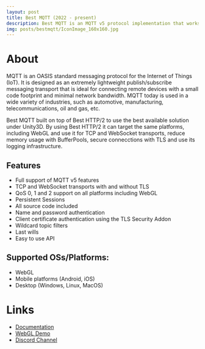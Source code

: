 ```yaml
---
layout: post
title: Best MQTT (2022 - present)
description: Best MQTT is an MQTT v5 protocol implementation that works on all major platforms, including WebGL.
img: posts/bestmqtt/IconImage_160x160.jpg
---
```


# About

MQTT is an OASIS standard messaging protocol for the Internet of Things (IoT). It is designed as an extremely lightweight publish/subscribe messaging transport that is ideal for connecting remote devices with a small code footprint and minimal network bandwidth. MQTT today is used in a wide variety of industries, such as automotive, manufacturing, telecommunications, oil and gas, etc.

Best MQTT built on top of Best HTTP/2 to use the best available solution under Unity3D. By using Best HTTP/2 it can target the same platforms, including WebGL and use it for TCP and WebSocket transports, reduce memory usage with BufferPools, secure connecctions with TLS and use its logging infrastructure.

## Features

- Full support of MQTT v5 features
- TCP and WebSocket transports with and without TLS
- QoS 0, 1 and 2 support on all platforms including WebGL
- Persistent Sessions
- All source code included
- Name and password authentication
- Client certificate authentication using the TLS Security Addon
- Wildcard topic filters
- Last wills
- Easy to use API

## Supported OSs/Platforms:

- WebGL
- Mobile platforms (Android, iOS)
- Desktop (Windows, Linux, MacOS)

# Links

- [Documentation](https://benedicht.github.io/BestHTTP-Documentation/pages/best_mqtt/introduction.html)
- [WebGL Demo](https://benedicht.github.io/BestHTTP-Documentation/pages/best_mqtt/demo.html)
- [Discord Channel](https://discord.gg/Ua94gRuKB6)
